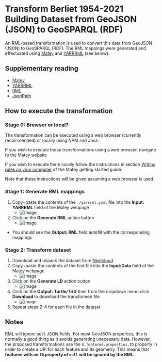 # Transform Berliet 1954-2021 Building Dataset from GeoJSON (JSON) to GeoSPARQL (RDF)
An RML-based transformation is used to convert this data from GeoJSON (JSON) to GeoSPARQL (RDF).
The RML mappings were generated and effectuated using [Matey](https://rml.io/yarrrml/matey/#) and [YARRRML](https://rml.io/yarrrml/spec/) (see below).

## Supplementary reading
- [Matey](https://rml.io/yarrrml/tutorial/getting-started/)
- [YARRRML](https://rml.io/yarrrml/spec/)
- [RML](https://rml.io/specs/rml/)
- [JsonPath](https://goessner.net/articles/JsonPath/)

## How to execute the transformation

### Stage 0: Browser or local?
The transformation can be executed using a web browser (currently recommended) or locally using NPM and Java.

If you wish to execute these transformations using a web browser, navigate to the [Matey](https://rml.io/yarrrml/matey/#) website

If you wish to execute them locally follow the instructions in section [Writing rules on your computer](https://rml.io/yarrrml/tutorial/getting-started/#writing-rules-on-your-computer) of the Matey getting started guide.

Note that these instructions will be given assuming a web browser is used.

### Stage 1: Generate RML mappings
1. Copy+paste the contents of the `./yarrrml.yaml` file into the **Input: YARRRML** field of the Matey webpage
   - ![image](https://user-images.githubusercontent.com/23373264/207301313-8e7ac3b5-88e7-4d8c-a1a4-d9cec4d04a47.png)
2. Click on the **Generate RML** action button
   - ![image](https://user-images.githubusercontent.com/23373264/207301355-58fe8289-f594-4a8d-a405-68be1c6aa1c6.png)
* You should see the **Output: RML** field autofill with the corresponding mappings

### Stage 2: Transform dataset
1. Download and unpack the dataset from [Nextcloud](https://partage.liris.cnrs.fr/index.php/s/g3pzCjodEcps2o6)
2. Copy+paste the contents of the first file into the **Input:Data** field of the Matey webpage
   - ![image](https://user-images.githubusercontent.com/23373264/207301170-f742ff45-4931-42f8-ba7c-86f5418eb40a.png)
3. Click on the **Generate LD** action button
   - ![image](https://user-images.githubusercontent.com/23373264/207301424-f74cbcaa-b12b-4393-9913-c8df051159dc.png)
4. Click on the **Output: Turtle/TriG** then from the dropdown menu click **Download** to download the transformed file
   - ![image](https://user-images.githubusercontent.com/23373264/207301709-8c93f45d-dea2-4855-8fef-4a1127eac93e.png)
5. Repeat steps 2-4 for each file in the dataset

## Notes
RML will ignore `null` JSON fields. For most GeoJSON properties, this is normally a good thing as it avoids generating unecessary data. However, the proposed transformations use the `$.features.properties.ID` property in order to create a URI for each feature and its geometry. This means that **features with an `ID` property of `null` will be ignored by the RML**.
